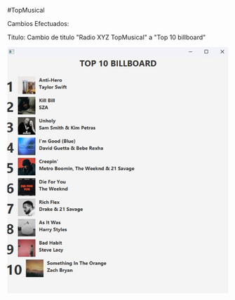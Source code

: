 #TopMusical

Cambios Efectuados:

Titulo: Cambio de titulo "Radio XYZ TopMusical" a "Top 10 billboard"

![Resultado de la ejecución](top10.jpeg)